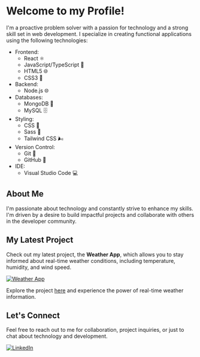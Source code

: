 # Welcome to my Profile!

I'm a proactive problem solver with a passion for technology and a strong skill set in web development. I specialize in creating functional applications using the following technologies:

- Frontend: 
  - React ⚛️
  - JavaScript/TypeScript 🚀
  - HTML5 🌐
  - CSS3 🎨
- Backend: 
  - Node.js 🌐
- Databases: 
  - MongoDB 🍃
  - MySQL 🗄️
- Styling: 
  - CSS 🎨
  - Sass 💅
  - Tailwind CSS 🌬️
- Version Control: 
  - Git 🐙
  - GitHub 🚀
- IDE: 
  - Visual Studio Code 💻

## About Me

I'm passionate about technology and constantly strive to enhance my skills. I'm driven by a desire to build impactful projects and collaborate with others in the developer community.

## My Latest Project

Check out my latest project, the **Weather App**, which allows you to stay informed about real-time weather conditions, including temperature, humidity, and wind speed.

[![Weather App](https://img.shields.io/badge/-Weather%20App-334455?style=for-the-badge&logo=&logoColor=fff)](https://maxoleniuh.github.io/weather-app/)

Explore the project [here](https://maxoleniuh.github.io/weather-app/) and experience the power of real-time weather information.

## Let's Connect

Feel free to reach out to me for collaboration, project inquiries, or just to chat about technology and development.

[![LinkedIn](https://img.shields.io/badge/LinkedIn-Connect-blue?style=for-the-badge&logo=linkedin&logoColor=fff)](https://www.linkedin.com/in/your-profile)
